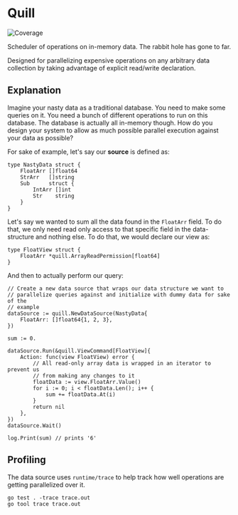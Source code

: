 # Quill
![Coverage](https://img.shields.io/badge/Coverage-69.5%25-yellow)

Scheduler of operations on in-memory data. The rabbit hole has gone to far.

Designed for parallelizing expensive operations on any arbitrary data collection by taking advantage of explicit read/write declaration.

## Explanation

Imagine your nasty data as a traditional database. You need to make some queries on it. You need a bunch of different operations to run on this database. The database is actually all in-memory though. How do you design your system to allow as much possible parallel execution against your data as possible?

For sake of example, let's say our **source** is defined as:

```golang
type NastyData struct {
    FloatArr []float64
    StrArr   []string
    Sub      struct {
        IntArr []int
        Str    string
    }
}
```

Let's say we wanted to sum all the data found in the `FloatArr` field. To do that, we only need read only access to that specific field in the data-structure and nothing else. To do that, we would declare our view as:

```golang
type FloatView struct {
    FloatArr *quill.ArrayReadPermission[float64]
}
```

And then to actually perform our query:

```golang
// Create a new data source that wraps our data structure we want to
// parallelize queries against and initialize with dummy data for sake of the
// example
dataSource := quill.NewDataSource(NastyData{
    FloatArr: []float64{1, 2, 3},
})

sum := 0.

dataSource.Run(&quill.ViewCommand[FloatView]{
    Action: func(view FloatView) error {
        // All read-only array data is wrapped in an iterator to prevent us
        // from making any changes to it
        floatData := view.FloatArr.Value()
        for i := 0; i < floatData.Len(); i++ {
            sum += floatData.At(i)
        }
        return nil
    },
})
dataSource.Wait()

log.Print(sum) // prints '6'
```

## Profiling

The data source uses `runtime/trace` to help track how well operations are getting parallelized over it.

```
go test . -trace trace.out
go tool trace trace.out
```
